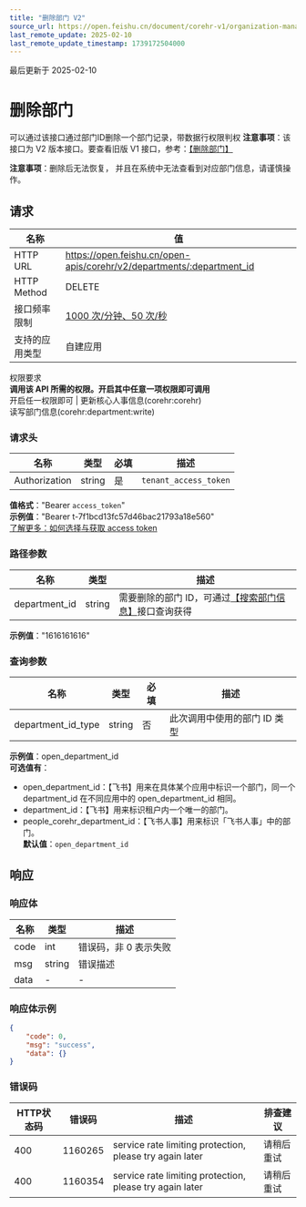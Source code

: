 ```yaml
---
title: "删除部门 V2"
source_url: https://open.feishu.cn/document/corehr-v1/organization-management/department/delete
last_remote_update: 2025-02-10
last_remote_update_timestamp: 1739172504000
---
```

最后更新于 2025-02-10

# 删除部门

可以通过该接口通过部门ID删除一个部门记录，带数据行权限判权
**注意事项**：该接口为 V2 版本接口。要查看旧版 V1 接口，参考：[【删除部门】](https://open.feishu.cn/document/uAjLw4CM/ukTMukTMukTM/reference/corehr-v1/department/delete)

**注意事项**：删除后无法恢复， 并且在系统中无法查看到对应部门信息，请谨慎操作。

## 请求
名称 | 值
---|---
HTTP URL | https://open.feishu.cn/open-apis/corehr/v2/departments/:department_id
HTTP Method | DELETE
接口频率限制 | [1000 次/分钟、50 次/秒](https://open.feishu.cn/document/ukTMukTMukTM/uUzN04SN3QjL1cDN)
支持的应用类型 | 自建应用
权限要求  
            **调用该 API 所需的权限。开启其中任意一项权限即可调用**  
            开启任一权限即可 | 更新核心人事信息(corehr:corehr)  
            读写部门信息(corehr:department:write)

### 请求头

名称 | 类型 | 必填 | 描述
--- | --- | --- | ---
Authorization | string | 是 | `tenant_access_token`  
**值格式**："Bearer `access_token`"  
**示例值**："Bearer t-7f1bcd13fc57d46bac21793a18e560"  
[了解更多：如何选择与获取 access token](https://open.feishu.cn/document/uAjLw4CM/ugTN1YjL4UTN24CO1UjN/trouble-shooting/how-to-choose-which-type-of-token-to-use)

### 路径参数

名称 | 类型 | 描述
--- | --- | ---
department_id | string | 需要删除的部门 ID，可通过[【搜索部门信息】](https://open.feishu.cn/document/uAjLw4CM/ukTMukTMukTM/corehr-v2/department/search)接口查询获得  
**示例值**："1616161616"

### 查询参数

名称 | 类型 | 必填 | 描述
--- | --- | --- | ---
department_id_type | string | 否 | 此次调用中使用的部门 ID 类型  
**示例值**：open_department_id  
**可选值有**：  
- open_department_id：【飞书】用来在具体某个应用中标识一个部门，同一个department_id 在不同应用中的 open_department_id 相同。  
- department_id：【飞书】用来标识租户内一个唯一的部门。  
- people_corehr_department_id：【飞书人事】用来标识「飞书人事」中的部门。  
**默认值**：`open_department_id`

## 响应

### 响应体

名称 | 类型 | 描述
--- | --- | ---
code | int | 错误码，非 0 表示失败
msg | string | 错误描述
data | \- | \-

### 响应体示例
```json
{
    "code": 0,
    "msg": "success",
    "data": {}
}
```

### 错误码

HTTP状态码 | 错误码 | 描述 | 排查建议
--- | --- | --- | ---
400 | 1160265 | service rate limiting protection, please try again later | 请稍后重试
400 | 1160354 | service rate limiting protection, please try again later | 请稍后重试
